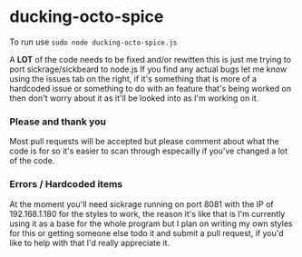 ducking-octo-spice
==================

To run use ``sudo node ducking-octo-spice.js``

A **LOT** of the code needs to be fixed and/or rewitten this is just me trying to port sickrage/sickbeard to node.js
If you find any actual bugs let me know using the issues tab on the right, if it's something that is more of a hardcoded issue or something to do with an feature that's being worked on then don't worry about it as it'll be looked into as I'm working on it.



### Please and thank you
Most pull requests will be accepted but please comment about what the code is for so it's easier to scan through especailly if you've changed a lot of the code.



### Errors / Hardcoded items
At the moment you'll need sickrage running on port 8081 with the IP of 192.168.1.180 for the styles to work, the reason it's like that is I'm currently using it as a base for the whole program but I plan on writing my own styles for this or getting someone else todo it and submit a pull request, if you'd like to help with that I'd really appreciate it.
